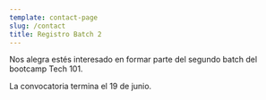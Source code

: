 ```yaml
---
template: contact-page
slug: /contact
title: Registro Batch 2
---
```

Nos alegra estés interesado en formar parte del segundo batch del bootcamp Tech 101. 

La convocatoria termina el 19 de junio.